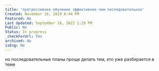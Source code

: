 ```yaml
---
title: 'прогрессивное обучение эффективнее чем последовательное'
Created: November 16, 2019 6:44 PM
Featured: No
Last Updated: September 18, 2022 1:29 PM
Public: No
Status: In progress
_checkForUrl: Yes
archived: No
isEng: No
---
```


но последовательные планы проще делать тем, кто уже разбирается в теме